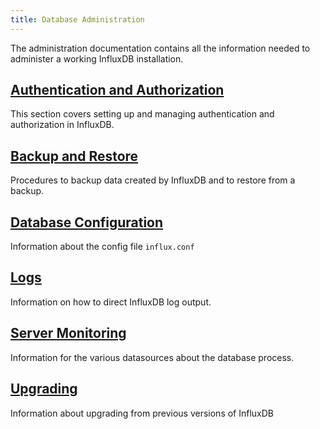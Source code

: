 ```yaml
---
title: Database Administration
---
```

The administration documentation contains all the information needed to administer a working InfluxDB installation.

## [Authentication and Authorization](/influxdb/v0.10/administration/authentication_and_authorization/)

This section covers setting up and managing authentication and authorization in InfluxDB.

## [Backup and Restore](/influxdb/v0.10/administration/backup_and_restore/)

Procedures to backup data created by InfluxDB and to restore from a backup.

## [Database Configuration](/influxdb/v0.10/administration/configuration/)

Information about the config file `influx.conf`

## [Logs](/influxdb/v0.10/administration/logs/)

Information on how to direct InfluxDB log output.

## [Server Monitoring](/influxdb/v0.10/administration/statistics/)

Information for the various datasources about the database process.

## [Upgrading](/influxdb/v0.10/administration/upgrading/)

Information about upgrading from previous versions of InfluxDB

